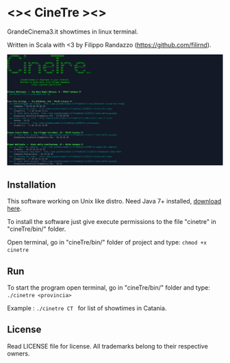 # <>< CineTre ><>

GrandeCinema3.it showtimes in linux terminal.

Written in Scala with <3 by Filippo Randazzo (https://github.com/filirnd).


![alt text](https://github.com/filirnd/cineTre/blob/master/images/Screenshot%20-%2002052016%20-%2016:57:49.png "Screenshot of cineTre")



## Installation

This software working on Unix like distro.
Need Java 7+ installed, [download here](http://java.com/en/download/).


To install the software just give execute permissions to the file "cinetre" in "cineTre/bin/" folder.

Open terminal, go in "cineTre/bin/" folder of project and type:  `` chmod +x cinetre ``


## Run
To start the program open terminal, go in "cineTre/bin/" folder and type:
``./cinetre <provincia> `` 

Example : ``./cinetre CT `` for list of showtimes in Catania.


## License
Read LICENSE file for license.
All trademarks belong to their respective owners.
